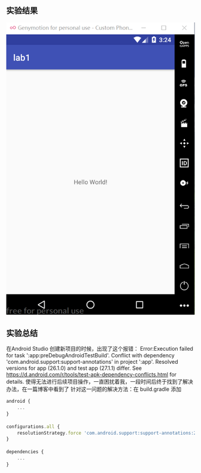 ## 实验结果
![Image text](https://raw.githubusercontent.com/guyifan1/PeacetimeTask/master/img-folder/HelloWorld.png)
## 实验总结
在Android Studio 创建新项目的时候，出现了这个报错：
Error:Execution failed for task ':app:preDebugAndroidTestBuild'.
Conflict with dependency 'com.android.support:support-annotations' in project ':app'. Resolved versions for app (26.1.0) and test app (27.1.1) differ. See https://d.android.com/r/tools/test-apk-dependency-conflicts.html for details.
使得无法进行后续项目操作，一直困扰着我，一段时间后终于找到了解决办法，在一篇博客中看到了 针对这一问题的解决方法：在 build.gradle 添加

```javascript
android {
    ...
}

configurations.all {
    resolutionStrategy.force 'com.android.support:support-annotations:27.1.1'
}

dependencies {
    ...
}
```
